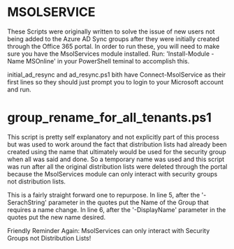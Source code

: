 # MSOLSERVICE
These Scripts were originally written to solve the issue of new users not being added to the Azure AD Sync groups after they were initially created through the Office 365 portal.
In order to run these, you will need to make sure you have the MsolServices module installed. 
Run: 'Install-Module -Name MSOnline' in your PowerShell teminal to accomplish this.

initial_ad_resync and ad_resync.ps1 bith have Connect-MsolService as their first lines so they should just prompt you to login to your Microsoft account and run.

# group_rename_for_all_tenants.ps1
This script is pretty self explanatory and not explicitly part of this process but was used to work around the fact that distribution lists had already been created using the name that ultimately would be used for the security group when all was said and done. So a temporary name was used and this script was run after all the original distribution lists were deleted through the portal because the MsolServices module can only interact with security groups not distribution lists. 

This is a fairly straight forward one to repurpose. In line 5, after the '-SerachString' parameter in the quotes put the Name of the Group that requires a name change. In line 6, after the '-DisplayName' parameter in the quotes put the new name desired. 

Friendly Reminder Again: MsolServices can only interact with Security Groups not Distribution Lists!
